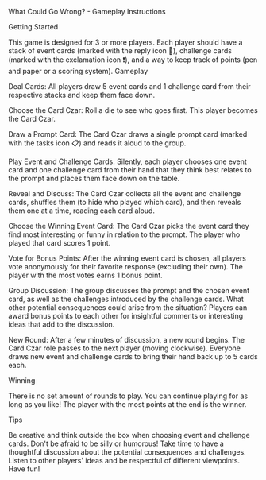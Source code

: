 What Could Go Wrong? - Gameplay Instructions

Getting Started

This game is designed for 3 or more players.
Each player should have a stack of event cards (marked with the reply icon 🔄), challenge cards (marked with the exclamation icon ❗), and a way to keep track of points (pen and paper or a scoring system).
Gameplay

Deal Cards: All players draw 5 event cards and 1 challenge card from their respective stacks and keep them face down.

Choose the Card Czar: Roll a die to see who goes first. This player becomes the Card Czar.

Draw a Prompt Card: The Card Czar draws a single prompt card (marked with the tasks icon 📋) and reads it aloud to the group.

Play Event and Challenge Cards: Silently, each player chooses one event card and one challenge card from their hand that they think best relates to the prompt and places them face down on the table.

Reveal and Discuss: The Card Czar collects all the event and challenge cards, shuffles them (to hide who played which card), and then reveals them one at a time, reading each card aloud.

Choose the Winning Event Card: The Card Czar picks the event card they find most interesting or funny in relation to the prompt. The player who played that card scores 1 point.

Vote for Bonus Points: After the winning event card is chosen, all players vote anonymously for their favorite response (excluding their own). The player with the most votes earns 1 bonus point.

Group Discussion: The group discusses the prompt and the chosen event card, as well as the challenges introduced by the challenge cards. What other potential consequences could arise from the situation? Players can award bonus points to each other for insightful comments or interesting ideas that add to the discussion.

New Round: After a few minutes of discussion, a new round begins. The Card Czar role passes to the next player (moving clockwise). Everyone draws new event and challenge cards to bring their hand back up to 5 cards each.

Winning

There is no set amount of rounds to play. You can continue playing for as long as you like! The player with the most points at the end is the winner.

Tips

Be creative and think outside the box when choosing event and challenge cards.
Don't be afraid to be silly or humorous!
Take time to have a thoughtful discussion about the potential consequences and challenges.
Listen to other players' ideas and be respectful of different viewpoints.
Have fun!

